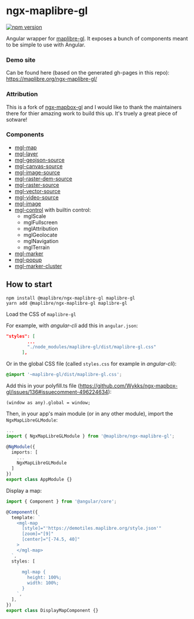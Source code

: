 # ngx-maplibre-gl

[![npm version](https://img.shields.io/npm/v/@maplibre/ngx-maplibre-gl.svg?style=flat)](https://www.npmjs.com/package/@maplibre/ngx-maplibre-gl)

Angular wrapper for [maplibre-gl](https://www.maplibre.org/). It exposes a bunch of components meant to be simple to use with Angular.

### Demo site

Can be found here (based on the generated gh-pages in this repo):
https://maplibre.org/ngx-maplibre-gl/

### Attribution

This is a fork of [ngx-mapbox-gl](https://github.com/Wykks/ngx-mapbox-gl) and I would like to thank the maintainers there for thier amazing work to build this up. It's truely a great piece of sotware!

### Components

- [mgl-map](docs/API.md#mgl-map-mapbox-gl-api)
- [mgl-layer](docs/API.md#mgl-layer-mapbox-gl-style-spec)
- [mgl-geojson-source](docs/API.md#mgl-geojson-source-mapbox-gl-style-spec)
- [mgl-canvas-source](docs/API.md#mgl-canvas-source-mapbox-gl-style-spec)
- [mgl-image-source](docs/API.md#mgl-image-source-mapbox-gl-style-spec)
- [mgl-raster-dem-source](docs/API.md#mgl-raster-dem-source-mapbox-gl-style-spec)
- [mgl-raster-source](docs/API.md#mgl-raster-source-mapbox-gl-style-spec)
- [mgl-vector-source](docs/API.md#mgl-vector-source-mapbox-gl-style-spec)
- [mgl-video-source](docs/API.md#mgl-video-source-mapbox-gl-style-spec)
- [mgl-image](docs/API.md#mgl-image-mapbox-gl-api)
- [mgl-control](docs/API.md#mgl-control) with builtin control:
  - mglScale
  - mglFullscreen
  - mglAttribution
  - mglGeolocate
  - mglNavigation
  - mglTerrain
- [mgl-marker](docs/API.md#mgl-marker-mapbox-gl-api)
- [mgl-popup](docs/API.md#mgl-popup-mapbox-gl-api)
- [mgl-marker-cluster](docs/API.md#ngx-mgl-marker-cluster-supercluster-api)

## How to start

```
npm install @maplibre/ngx-maplibre-gl maplibre-gl
yarn add @maplibre/ngx-maplibre-gl maplibre-gl
```

Load the CSS of `maplibre-gl`

For example, with _angular-cli_ add this in `angular.json`:

```json
"styles": [
        ...
        "./node_modules/maplibre-gl/dist/maplibre-gl.css"
      ],
```

Or in the global CSS file (called `styles.css` for example in _angular-cli_):

```css
@import '~maplibre-gl/dist/maplibre-gl.css';
```

Add this in your polyfill.ts file (https://github.com/Wykks/ngx-mapbox-gl/issues/136#issuecomment-496224634):

```
(window as any).global = window;
```

Then, in your app's main module (or in any other module), import the `NgxMapLibreGLModule`:

```ts
...
import { NgxMapLibreGLModule } from '@maplibre/ngx-maplibre-gl';

@NgModule({
  imports: [
    ...
    NgxMapLibreGLModule
  ]
})
export class AppModule {}
```

Display a map:

```ts
import { Component } from '@angular/core';

@Component({
  template: `
    <mgl-map
      [style]="'https://demotiles.maplibre.org/style.json'"
      [zoom]="[9]"
      [center]="[-74.5, 40]"
    >
    </mgl-map>
  `,
  styles: [
    `
      mgl-map {
        height: 100%;
        width: 100%;
      }
    `,
  ],
})
export class DisplayMapComponent {}
```
